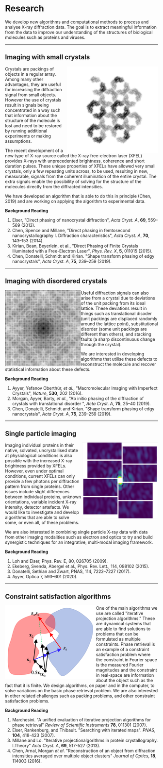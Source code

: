 # Research

We develop new algorithms and computational methods to process and analyse X-ray diffraction data. The goal is to extract meaningful information from the data to improve our understanding of the structures of biological molecules such as proteins and viruses.

---

## Imaging with small crystals
<img align="right" src="figs/res_stp.png" width="300">

Crystals are packings of objects in a regular array. Among many other advantages, they are useful for increasing the diffraction signal from small objects. However the use of crystals result in signals being concentrated in a way such that information about the structure of the molecule is lost and need to be restored by running additional experiments or making assumptions.

The recent development of a new type of X-ray source called the X-ray free-electron laser (XFEL) provides X-rays with unprecedented brightness, coherence and short duration pulses. These unique properties of XFELs have allowed very small crystals, only a few repeating units across, to be used, resulting in new, measurable, signals from the coherent illumination of the entire crystal. The extra signals enable the possibility of solving for the structure of the molecules directly from the diffracted intensities.

We have developed an algorithm that is able to do this in principle (Chen, 2019) and are working on applying the algorithm to experimental data.

**Background Reading**
1. Elser, "Direct phasing of nanocrystal diffraction", _Acta Cryst. A_, **69**, 559–569 (2013).
2. Chen, Spence and Millane, "Direct phasing in femtosecond nanocrystallography I. Diffraction characteristics", _Acta Cryst. A_, **70**, 143–153 (2014).
3. Kirian, Bean, Beyerlein, et al., "Direct Phasing of Finite Crystals Illuminated with a Free-Electron Laser", _Phys. Rev. X_, **5**, 011015 (2015).
4. Chen, Donatelli, Schmidt and Kirian. "Shape transform phasing of edgy nanocrystals", _Acta Cryst. A_, **75**, 239–259 (2019).

---

## Imaging with disordered crystals
<img align="left" src="figs/res_crystdisorder.png" width="250">

Useful diffraction signals can also arise from a crystal due to deviations of the unit packing from its ideal lattice. These deviations result in things such as translational disoder (unit packings are displaced randomly around the lattice point), substitutional disorder (some unit packings are different than others), and stacking faults (a sharp discontinuous change through the crystal).

We are interested in developing algorithms that utilise these defects to reconstruct the molecule and recover statistical information about these defects.

**Background Reading**
1. Ayyer, Yefanov Oberthür, _et al._, "Macromolecular Imaging with Imperfect Crystals", _Nature_, **530**, 202 (2016).
2. Morgan, Ayyer, Barty, _et al._, "Ab initio phasing of the diffraction of crystals with translational disorder ", _Acta Cryst. A_, **75**, 25–40 (2019).
3. Chen, Donatelli, Schmidt and Kirian. "Shape transform phasing of edgy nanocrystals", _Acta Cryst. A_, **75**, 239–259 (2019).

---

## Single particle imaging
<img align="right" src="figs/res_spi.png" width="250">

Imaging individual proteins in their native, solvated, uncrystallised state at physiological conditions is also possible with the increased X-ray brightness provided by XFELs. However, even under optimal conditions, current XFELs can only provide a few photons per diffraction pattern from single proteins. Other issues include slight differences between individual proteins, unknown orientations, variable incident X-ray intensity, detector artefacts.
We would like to investigate and develop algorithms that are able to solve some, or even all, of these problems.

We are also interested in combining single particle X-ray data with data from other imaging modalities such as electron and optics to try and build synergistic techniques for an integrative, multi-modal imaging framework.

**Background Reading**
1. Loh and Elser, Phys. Rev. E, 80, 026705 (2009).
2. Ekeberg, Svenda, Abergel et al., Phys. Rev. Lett., 114, 098102 (2015).
3. Donatelli, Sethian and Zwart, PNAS, 114, 7222–7227 (2017).
4. Ayyer, Optica 7, 593–601 (2020).

---

## Constraint satisfaction algorithms
<img align="left" src="figs/res_algo.png" width="300">

One of the main algorithms we use are called "iterative projection algorithms." These are dynamical systems that are able to find solutions to problems that can be formulated as multiple constraints. Phase retrieval is an example of a constraint satisfaction problem where the constraint in Fourier space is the measured Fourier magnitudes and the constraint in real-space are information about the object such as the fact that it is finite. We design algorithms, on paper and in the computer, to solve variations on the basic phase retrieval problem. We are also interested in other related challenges such as packing problems, and other constraint satisfaction problems.

**Background Reading**
1. Marchesini. "A unified evaluation of iterative projection algorithms for phase retrieval" _Review of Scientific Instruments_ **78**, 011301 (2007).
2. Elser, Rankenburg, and Thibault. "Searching with iterated maps". _PNAS_, **104**, 418-423 (2007).
3. Millane and Lo. "Iterative projectionalgorithms in protein crystallography. I.Theory"  _Acta Cryst. A_, **69**, 517-527 (2013).
4. Chen, Arnal, Morgan _et al_. "Reconstruction of an object from diffraction intensities averaged over multiple object clusters" _Journal of Optics_, **18**, 114003 (2016).
